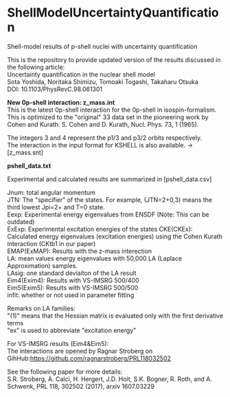 # ShellModelUncertaintyQuantification
Shell-model results of p-shell nuclei with uncertainty quantification

This is the repository to provide updated version of the results discussed in the following article:  
Uncertainty quantification in the nuclear shell model  
Sota Yoshida, Noritaka Shimizu, Tomoaki Togashi, Takaharu Otsuka  
DOI: 10.1103/PhysRevC.98.061301  

**New 0p-shell interaction: z_mass.int**  
This is the latest 0p-shell interaction for the 0p-shell in isospin-formalism.  This is optimized to the "original" 33 data set in the pioneering work by Cohen and Kurath: S. Cohen and D. Kurath, Nucl. Phys. 73, 1 (1965).  

The integers 3 and 4 represent the p1/3 and p3/2 orbits respectively.  
The interaction in the input format for KSHELL is also available. -> [z_mass.snt]  

**pshell_data.txt**

Experimental and calculated results are summarized in [pshell_data.csv]

Jnum: total angular momentum  
JTN: The "specifier" of the states. For example, (JTN=2+0,3) means the third lowest Jpi=2+ and T=0 state.  
Eexp: Experimental energy eigenvalues from ENSDF (Note: This can be outdated)  
ExExp: Experimental excitation energies of the states 
CKE(CKEx): Calculated energy eigenvalues (excitation energies) using the Cohen Kurath interaction (CKtb1 in our paper)    
EMAP(ExMAP): Results with the z-mass interection  
LA: mean values energy eigenvalues with 50,000 LA (Laplace Approximation) samples.  
LAsig: one standard deviaiton of the LA result  
Eim4(Exim4): Results with VS-IMSRG 500/400  
Eim5(Exim5): Results with VS-IMSRG 500/500  
infit: whether or not used in parameter fitting  

Remarks on LA families:  
"(1)" means that the Hessian matrix is evaluated only with the first derivative terms  
"ex" is used to abbreviate "excitation energy"  

For VS-IMSRG results (Eim4&Eim5):  
The interactions are opened by Ragnar Stroberg on GihHub:https://github.com/ragnarstroberg/PRL118032502

See the following paper for more details:  
S.R. Stroberg, A. Calci, H. Hergert, J.D. Holt, S.K. Bogner, R. Roth, and A. Schwenk,  PRL 118, 302502 (2017), arxiv 1607.03229  
